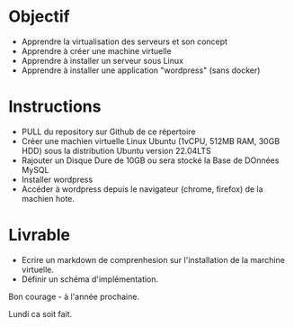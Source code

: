 # Objectif


* Apprendre la virtualisation des serveurs et son concept
* Apprendre à créer une machine virtuelle
* Apprendre à installer un serveur sous Linux
* Apprendre à installer une application "wordpress" (sans docker)


# Instructions

* PULL du repository sur Github de ce répertoire
* Créer une machien virtuelle Linux Ubuntu (1vCPU, 512MB RAM, 30GB HDD) sous la distribution Ubuntu version 22.04LTS
* Rajouter un Disque Dure de 10GB ou sera stocké la Base de DOnnées MySQL
* Installer wordpress
* Accéder à wordpress depuis le navigateur (chrome, firefox) de la machien hote.


# Livrable 

* Ecrire un markdown de comprenhesion sur l'installation de la marchine virtuelle.
* Définir un schéma d'implémentation.


Bon courage - à l'année prochaine.

Lundi ca soit fait.
